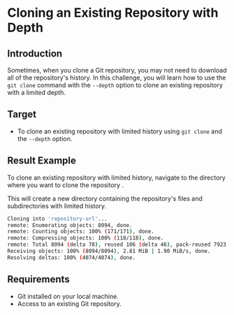 # Cloning an Existing Repository with Depth

## Introduction

Sometimes, when you clone a Git repository, you may not need to download all of the repository's history. In this challenge, you will learn how to use the `git clone` command with the `--depth` option to clone an existing repository with a limited depth.

## Target

- To clone an existing repository with limited history using `git clone` and the `--depth` option.

## Result Example

To clone an existing repository with limited history, navigate to the directory where you want to clone the repository .

This will create a new directory containing the repository's files and subdirectories with limited history.

```bash
Cloning into 'repository-url'...
remote: Enumerating objects: 8094, done.
remote: Counting objects: 100% (171/171), done.
remote: Compressing objects: 100% (118/118), done.
remote: Total 8094 (delta 78), reused 106 (delta 46), pack-reused 7923
Receiving objects: 100% (8094/8094), 2.81 MiB | 1.90 MiB/s, done.
Resolving deltas: 100% (4074/4074), done.
```

## Requirements

- Git installed on your local machine.
- Access to an existing Git repository.
